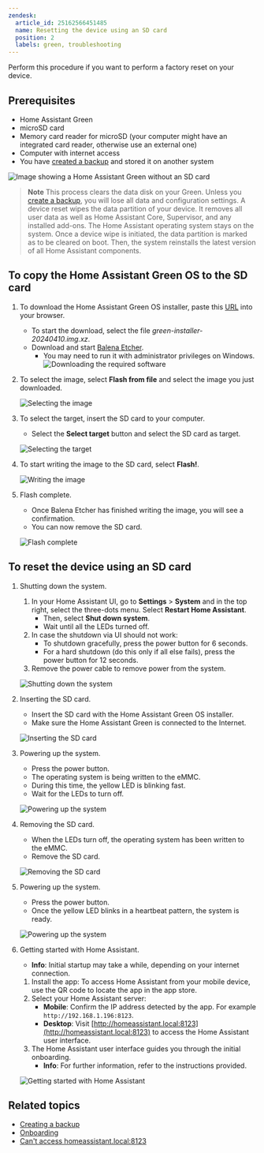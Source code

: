 ```yaml
---
zendesk:
  article_id: 25162566451485
  name: Resetting the device using an SD card
  position: 2
  labels: green, troubleshooting
---
```


Perform this procedure if you want to perform a factory reset on your device.

## Prerequisites

- Home Assistant Green
- microSD card
- Memory card reader for microSD (your computer might have an integrated card reader, otherwise use an external one)
- Computer with internet access
- You have [created a backup](/hc/en-us/articles/25154828325917-Creating-a-backup) and stored it on another system

![Image showing a Home Assistant Green without an SD card](/static/img/green/green_without_sd_card.png)

> **Note**
> This process clears the data disk on your Green. Unless you [create a backup](https://www.home-assistant.io/guides/create-backup/), you will lose all data and configuration settings.
> A device reset wipes the data partition of your device. It removes all user data as well as Home Assistant Core, Supervisor, and any installed add-ons. The Home Assistant operating system stays on the system.
> Once a device wipe is initiated, the data partition is marked as to be cleared on boot. Then, the system reinstalls the latest version of all Home Assistant components.

## To copy the Home Assistant Green OS to the SD card

1. To download the Home Assistant Green OS installer, paste this [URL](https://github.com/NabuCasa/buildroot-installer/releases/tag/green-installer-20240410) into your browser.
   - To start the download, select the file *green-installer-20240410.img.xz*.
   - Download and start [Balena Etcher](https://www.balena.io/etcher).
      - You may need to run it with administrator privileges on Windows.
   ![Downloading the required software](/static/img/green/download-circle-outline.svg)

2. To select the image, select **Flash from file** and select the image you just downloaded.

   ![Selecting the image](/static/img/green/etcher1_file.png)

3. To select the target, insert the SD card to your computer.
   - Select the **Select target** button and select the SD card as target.

   ![Selecting the target](/static/img/green/etcher3.png)

4. To start writing the image to the SD card, select **Flash!**.

   ![Writing the image](/static/img/green/etcher5.png)

5. Flash complete.

   - Once Balena Etcher has finished writing the image, you will see a confirmation.
   - You can now remove the SD card.

   ![Flash complete](/static/img/green/etcher6.png)

## To reset the device using an SD card

1. Shutting down the system.

   1. In your Home Assistant UI, go to **Settings** > **System** and in the top right, select the three-dots menu. Select **Restart Home Assistant**.
      - Then, select **Shut down system**.
      - Wait until all the LEDs turned off.
   2. In case the shutdown via UI should not work:
      - To shutdown gracefully, press the power button for 6 seconds.
      - For a hard shutdown (do this only if all else fails), press the power button for 12 seconds.
   3. Remove the power cable to remove power from the system.

   ![Shutting down the system](/static/img/green/shutdown_system.png)

2. Inserting the SD card.

   - Insert the SD card with the Home Assistant Green OS installer.
   - Make sure the Home Assistant Green is connected to the Internet.

   ![Inserting the SD card](/static/img/green/green_reset_insert_sd.webp)

3. Powering up the system.

   - Press the power button.
   - The operating system is being written to the eMMC.
   - During this time, the yellow LED is blinking fast.
   - Wait for the LEDs to turn off.

   ![Powering up the system](/static/img/green/green_reset_power-up_after_sd-insert.webp)

4. Removing the SD card.
   - When the LEDs turn off, the operating system has been written to the eMMC.
   - Remove the SD card.

   ![Removing the SD card](/static/img/green/green_reset_remove_sd-card.webp)

5. Powering up the system.

   - Press the power button.
   - Once the yellow LED blinks in a heartbeat pattern, the system is ready.

   ![Powering up the system](/static/img/green/green_reset_power-up_heartbeat.webp)

6. Getting started with Home Assistant.

   - **Info**: Initial startup may take a while, depending on your internet connection.
   1. Install the app: To access Home Assistant from your mobile device, use the QR code to locate the app in the app store.
   2. Select your Home Assistant server:
      - **Mobile**: Confirm the IP address detected by the app. For example `http://192.168.1.196:8123`.
      - **Desktop**: Visit [http://homeassistant.local:8123](http://homeassistant.local:8123) to access the Home Assistant user interface.
   3. The Home Assistant user interface guides you through the initial onboarding.
      - **Info**: For further information, refer to the instructions provided.

   ![Getting started with Home Assistant](/static/img/green/getting_started_04.png)

## Related topics

- [Creating a backup](/hc/en-us/articles/25154828325917-Creating-a-backup)
- [Onboarding](https://www.home-assistant.io/getting-started/onboarding/)
- [Can't access homeassistant.local:8123](/hc/en-us/articles/25140903526301-I-can-t-access-the-system-via-http-homeassistant-local-8123-what-can-I-do)
